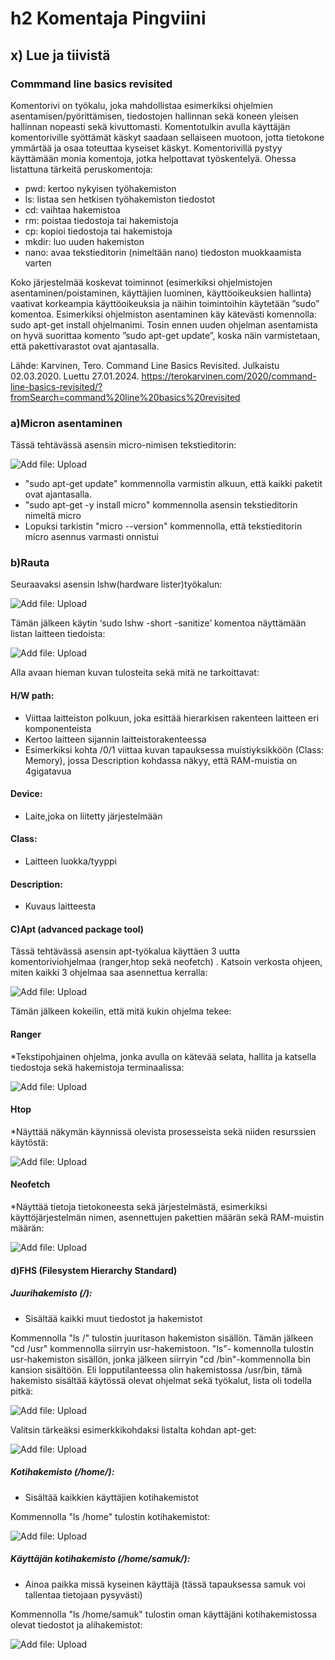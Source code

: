# h2 Komentaja Pingviini

## x) Lue ja tiivistä

### Commmand line basics revisited
Komentorivi on työkalu, joka mahdollistaa esimerkiksi ohjelmien asentamisen/pyörittämisen, tiedostojen hallinnan sekä koneen yleisen hallinnan nopeasti sekä kivuttomasti. Komentotulkin avulla käyttäjän komentoriville syöttämät käskyt saadaan sellaiseen muotoon, jotta tietokone ymmärtää ja osaa toteuttaa kyseiset käskyt. 
Komentorivillä pystyy käyttämään monia komentoja, jotka helpottavat työskentelyä. Ohessa listattuna tärkeitä peruskomentoja:

* pwd: kertoo nykyisen työhakemiston
* ls: listaa sen hetkisen työhakemiston tiedostot
* cd: vaihtaa hakemistoa
* rm: poistaa tiedostoja tai hakemistoja
* cp: kopioi tiedostoja tai hakemistoja
* mkdir: luo uuden hakemiston
* nano: avaa tekstieditorin (nimeltään nano) tiedoston muokkaamista varten

Koko järjestelmää koskevat toiminnot (esimerkiksi ohjelmistojen asentaminen/poistaminen, käyttäjien luominen, käyttöoikeuksien hallinta) vaativat korkeampia käyttöoikeuksia ja näihin toimintoihin käytetään ”sudo” komentoa. Esimerkiksi ohjelmiston asentaminen käy kätevästi komennolla: sudo apt-get install ohjelmanimi. Tosin ennen uuden ohjelman asentamista on hyvä suorittaa komento ”sudo apt-get update”, koska näin varmistetaan, että pakettivarastot ovat ajantasalla.

Lähde:
Karvinen, Tero. Command Line Basics Revisited. Julkaistu 02.03.2020. Luettu 27.01.2024. https://terokarvinen.com/2020/command-line-basics-revisited/?fromSearch=command%20line%20basics%20revisited 

### a)Micron asentaminen

Tässä tehtävässä asensin micro-nimisen tekstieditorin:

![Add file: Upload](Mikro.png)

* "sudo apt-get update" kommennolla varmistin alkuun, että kaikki paketit ovat ajantasalla.
* "sudo apt-get -y install micro" kommennolla asensin tekstieditorin nimeltä micro
* Lopuksi tarkistin "micro --version" kommennolla, että tekstieditorin micro asennus varmasti onnistui

### b)Rauta

Seuraavaksi asensin lshw(hardware lister)työkalun:

![Add file: Upload](lshw.png)

Tämän jälkeen käytin ‘sudo lshw -short -sanitize’ komentoa näyttämään listan laitteen tiedoista:

![Add file: Upload](sanitize.png)

Alla avaan hieman kuvan tulosteita sekä mitä ne tarkoittavat: 

#### H/W path:
* Viittaa laitteiston polkuun, joka esittää hierarkisen rakenteen laitteen eri komponenteista
* Kertoo laitteen sijannin laitteistorakenteessa
* Esimerkiksi kohta /0/1 viittaa kuvan tapauksessa muistiyksikköön (Class: Memory), jossa Description kohdassa näkyy, että RAM-muistia on 4gigatavua

#### Device:
* Laite,joka on liitetty järjestelmään

#### Class:
* Laitteen luokka/tyyppi

#### Description:
* Kuvaus laitteesta

#### C)Apt (advanced package tool)
Tässä tehtävässä asensin apt-työkalua käyttäen 3 uutta komentoriviohjelmaa (ranger,htop sekä neofetch) . Katsoin verkosta ohjeen, miten kaikki 3 ohjelmaa saa asennettua kerralla:

![Add file: Upload](apt-1.png)

Tämän jälkeen kokeilin, että mitä kukin ohjelma tekee:

#### Ranger 
*Tekstipohjainen ohjelma, jonka avulla on kätevää selata, hallita ja katsella tiedostoja sekä hakemistoja terminaalissa:

![Add file: Upload](ranger.png)

#### Htop
*Näyttää näkymän käynnissä olevista prosesseista sekä niiden resurssien käytöstä:

![Add file: Upload](htop.png)

#### Neofetch
*Näyttää tietoja tietokoneesta sekä järjestelmästä, esimerkiksi käyttöjärjestelmän nimen, asennettujen pakettien määrän sekä RAM-muistin määrän:

![Add file: Upload](neofetch.png)

#### d)FHS (Filesystem Hierarchy Standard)

##### Juurihakemisto (/):
* Sisältää kaikki muut tiedostot ja hakemistot

Kommennolla "ls /" tulostin juuritason hakemiston sisällön. Tämän jälkeen "cd /usr" kommennolla siirryin usr-hakemistoon. "ls"- komennolla tulostin usr-hakemiston sisällön, jonka jälkeen siirryin "cd /bin"-kommennolla bin kansion sisältöön. Eli lopputilanteessa olin hakemistossa /usr/bin, tämä hakemisto sisältää käytössä olevat ohjelmat sekä työkalut, lista oli todella pitkä: 

![Add file: Upload](bin.png)

Valitsin tärkeäksi esimerkkikohdaksi listalta kohdan apt-get:

![Add file: Upload](apt-get.png)

##### Kotihakemisto (/home/):
* Sisältää kaikkien käyttäjien kotihakemistot

Kommennolla "ls /home" tulostin kotihakemistot: 

![Add file: Upload](kotihakemisto.png)

##### Käyttäjän kotihakemisto (/home/samuk/):
* Ainoa paikka missä kyseinen käyttäjä (tässä tapauksessa samuk voi tallentaa tietojaan pysyvästi)

Kommennolla "ls /home/samuk" tulostin oman käyttäjäni kotihakemistossa olevat tiedostot ja alihakemistot:

![Add file: Upload](kayttajan-kotihakemisto.png)























